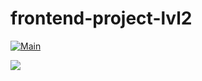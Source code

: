 # frontend-project-lvl2

[![Main](https://github.com/maletinchess/frontend-project-lvl2/workflows/Main/badge.svg)](https://github.com/maletinchess/frontend-project-lvl2/actions)

<a href="https://asciinema.org/a/Ac0kEo8IZOkZ7tGrAu9MS9naf?speed=4" target="_blank"><img src="https://asciinema.org/a/Ac0kEo8IZOkZ7tGrAu9MS9naf.svg" /></a>
